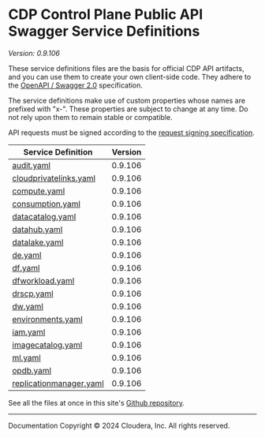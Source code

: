 # CDP Control Plane Public API Swagger Service Definitions

*Version: 0.9.106*

These service definitions files are the basis for official CDP API artifacts,
and you can use them to create your own client-side code. They adhere to the
[OpenAPI / Swagger 2.0](https://swagger.io/specification/v2/) specification.

The service definitions make use of custom properties whose names are prefixed
with "x-". These properties are subject to change at any time. Do not rely upon
them to remain stable or compatible.

API requests must be signed according to the
[request signing specification](request_signing.md).

| Service Definition | Version |
| --- | --- |
| [audit.yaml](./audit.yaml) | 0.9.106 |
| [cloudprivatelinks.yaml](./cloudprivatelinks.yaml) | 0.9.106 |
| [compute.yaml](./compute.yaml) | 0.9.106 |
| [consumption.yaml](./consumption.yaml) | 0.9.106 |
| [datacatalog.yaml](./datacatalog.yaml) | 0.9.106 |
| [datahub.yaml](./datahub.yaml) | 0.9.106 |
| [datalake.yaml](./datalake.yaml) | 0.9.106 |
| [de.yaml](./de.yaml) | 0.9.106 |
| [df.yaml](./df.yaml) | 0.9.106 |
| [dfworkload.yaml](./dfworkload.yaml) | 0.9.106 |
| [drscp.yaml](./drscp.yaml) | 0.9.106 |
| [dw.yaml](./dw.yaml) | 0.9.106 |
| [environments.yaml](./environments.yaml) | 0.9.106 |
| [iam.yaml](./iam.yaml) | 0.9.106 |
| [imagecatalog.yaml](./imagecatalog.yaml) | 0.9.106 |
| [ml.yaml](./ml.yaml) | 0.9.106 |
| [opdb.yaml](./opdb.yaml) | 0.9.106 |
| [replicationmanager.yaml](./replicationmanager.yaml) | 0.9.106 |

See all the files at once in this site's
[Github repository](https://github.com/cloudera/cdp-dev-docs/tree/master/api-docs/swagger).

----

Documentation Copyright © 2024 Cloudera, Inc. All rights reserved.

